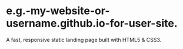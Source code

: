 # e.g.-my-website-or-username.github.io-for-user-site.
A fast, responsive static landing page built with HTML5 &amp; CSS3.
